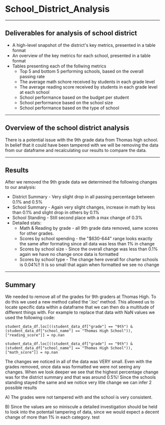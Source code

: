 # School_District_Analysis

---
## Deliverables for analysis of school district
- A high-level snapshot of the district's key metrics, presented in a table format
- An overview of the key metrics for each school, presented in a table format
- Tables presenting each of the follwing metrics
    - Top 5 and bottom 5 performing schools, based on the overall passing rate
    - The average math schore received by students in each grade level
    - The average reading score received by students in each grade level at each school
    - School performance based on the budget per student
    - School performance based on the school size
    - School performance based on the type of school
---
## Overview of the school district analysis
There is a potential issue with the 9th grade data from Thomas high school. In belief that it could have been tampered with we will be removing the data from our dataframe and recalculating our results to compare the data. 

---
## Results
After we removed the 9th grade data we determined the following changes to our analysis:
- District Summary - Very slight drop in all passing percentage between 0.1% and 0.5%
- School Summary - Again very slight changes, increase in math by less than 0.1% and slight drop in others by 0.1%
- School Standing - Still second place with a max change of 0.3%
- Detailed stats:
    - Math & Reading by grade - all 9th grade data removed, same scores for other grades.
    - Scores by school spending - the "$630-644" range looks exactly the same after formating since all data was less than 1% in change
    - Scores by school size - Since the overall change was less than 0.1% again we have no change once data is formatted 
    - Scores by school type - The change here overall for charter schools is 0.04%!! It is so small that again when formatted we see no change

---
## Summary

We needed to remove all of the grades for 9th graders at Thomas High. To do this we used a new method called the '.loc' method. This allowed us to locate specific data within a dataframe that we can then do a multitude of different things with. For example to replace that data with NaN values we used the following code:

```
student_data_df.loc[((student_data_df["grade"] == "9th") & (student_data_df["school_name"] == "Thomas High School")), ["reading_score"]] = np.nan

student_data_df.loc[((student_data_df["grade"] == "9th") & (student_data_df["school_name"] == "Thomas High School")), ["math_score"]] = np.nan
```

The changes we noticed in all of the data was VERY small. Even with the grades removed, once data was formatted we were not seeing any changes. When we look deeper we see that the highest percentage change was for the district summary and that was around 0.5%! Since the schools standing stayed the same and we notice very litle change we can infer 2 possible results 

A) The grades were not tampered with and the school is very consistent.
  
B) Since the values are so miniscule a detailed investigation should be held to look into the potentail tampering of data, since we would expect a decent change of more than 1% in each category.
test